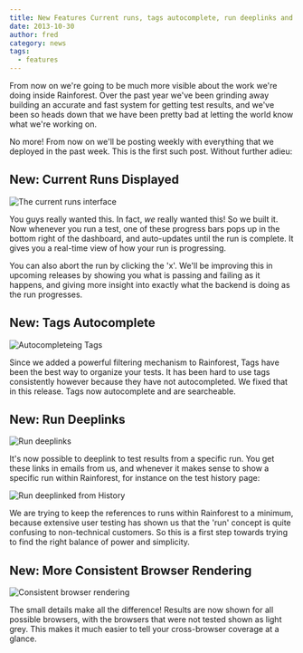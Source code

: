 ```yaml
---
title: New Features Current runs, tags autocomplete, run deeplinks and consistent browser rendering
date: 2013-10-30
author: fred
category: news
tags:
  - features
---
```


From now on we're going to be much more visible about the work we're doing inside Rainforest. Over the past year we've been grinding away building an accurate and fast system for getting test results, and we've been so heads down that we have been pretty bad at letting the world know what we're working on.

No more! From now on we'll be posting weekly with everything that we deployed in the past week. This is the first such post. Without further adieu:

## New: Current Runs Displayed

![The current runs interface](http://f.cl.ly/items/1Z1X2q3c2W1N401P2D2J/Screen%20Shot%202013-10-30%20at%2015.50.28.png)

You guys really wanted this. In fact, *we* really wanted this! So we built it. Now whenever you run a test, one of these progress bars pops up in the bottom right of the dashboard, and auto-updates until the run is complete. It gives you a real-time view of how your run is progressing.

You can also abort the run by clicking the 'x'. We'll be improving this in upcoming releases by showing you what is passing and failing as it happens, and giving more insight into exactly what the backend is doing as the run progresses.

## New: Tags Autocomplete

![Autocompleteing Tags](http://f.cl.ly/items/2E0F301j2S3t033A2h1T/Screen%20Shot%202013-10-30%20at%2016.54.12.png)

Since we added a powerful filtering mechanism to Rainforest, Tags have been the best way to organize your tests. It has been hard to use tags consistently however because they have not autocompleted. We fixed that in this release. Tags now autocomplete and are searcheable.

## New: Run Deeplinks

![Run deeplinks](http://f.cl.ly/items/0T1V0Z3w1C3u33003S3r/Screen%20Shot%202013-10-30%20at%2017.01.46.png)

It's now possible to deeplink to test results from a specific run. You get these links in emails from us, and whenever it makes sense to show a specific run within Rainforest, for instance on the test history page:

![Run deeplinked from History](http://f.cl.ly/items/3R0w0f3D2E1X2P1b171N/screen%20copy.png)

We are trying to keep the references to runs within Rainforest to a minimum, because extensive user testing has shown us that the 'run' concept is quite confusing to non-technical customers. So this is a first step towards trying to find the right balance of power and simplicity.

## New: More Consistent Browser Rendering

![Consistent browser rendering](http://f.cl.ly/items/473R1X2K18283k26200F/Screen%20Shot%202013-10-30%20at%2017.24.08.png)

The small details make all the difference! Results are now shown for all possible browsers, with the browsers that were not tested shown as light grey. This makes it much easier to tell your cross-browser coverage at a glance.